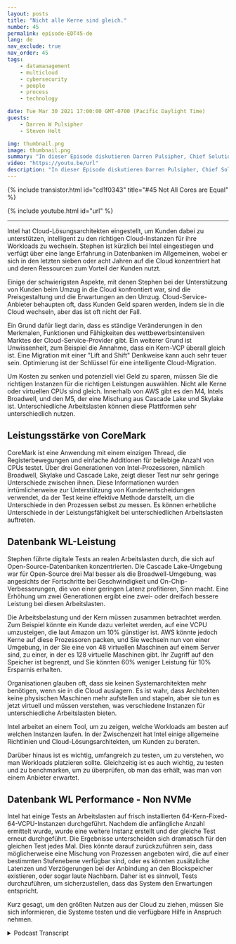 ```yaml
---
layout: posts
title: "Nicht alle Kerne sind gleich."
number: 45
permalink: episode-EDT45-de
lang: de
nav_exclude: true
nav_order: 45
tags:
    - datamanagement
    - multicloud
    - cybersecurity
    - people
    - process
    - technology

date: Tue Mar 30 2021 17:00:00 GMT-0700 (Pacific Daylight Time)
guests:
    - Darren W Pulsipher
    - Steven Holt

img: thumbnail.png
image: thumbnail.png
summary: "In dieser Episode diskutieren Darren Pulsipher, Chief Solution Architect bei Intel, und Stephen Holt, Cloud Solution Architect bei Intel, Cloud-Optimierung und Studien, die zeigen, dass Kerne unterschiedlich für verschiedene Arbeitslasten arbeiten."
video: "https://youtu.be/url"
description: "In dieser Episode diskutieren Darren Pulsipher, Chief Solution Architect bei Intel, und Stephen Holt, Cloud Solution Architect bei Intel, Cloud-Optimierung und Studien, die zeigen, dass Kerne unterschiedlich für verschiedene Arbeitslasten arbeiten."
---
```


<div>
{% include transistor.html id="cd1f0343" title="#45 Not All Cores are Equal" %}

{% include youtube.html id="url" %}
</div>

---

Intel hat Cloud-Lösungsarchitekten eingestellt, um Kunden dabei zu unterstützen, intelligent zu den richtigen Cloud-Instanzen für ihre Workloads zu wechseln. Stephen ist kürzlich bei Intel eingestiegen und verfügt über eine lange Erfahrung in Datenbanken im Allgemeinen, wobei er sich in den letzten sieben oder acht Jahren auf die Cloud konzentriert hat und deren Ressourcen zum Vorteil der Kunden nutzt.

Einige der schwierigsten Aspekte, mit denen Stephen bei der Unterstützung von Kunden beim Umzug in die Cloud konfrontiert war, sind die Preisgestaltung und die Erwartungen an den Umzug. Cloud-Service-Anbieter behaupten oft, dass Kunden Geld sparen werden, indem sie in die Cloud wechseln, aber das ist oft nicht der Fall.

Ein Grund dafür liegt darin, dass es ständige Veränderungen in den Merkmalen, Funktionen und Fähigkeiten des wettbewerbsintensiven Marktes der Cloud-Service-Provider gibt. Ein weiterer Grund ist Unwissenheit, zum Beispiel die Annahme, dass ein Kern-VCP überall gleich ist. Eine Migration mit einer "Lift and Shift" Denkweise kann auch sehr teuer sein. Optimierung ist der Schlüssel für eine intelligente Cloud-Migration.

Um Kosten zu senken und potenziell viel Geld zu sparen, müssen Sie die richtigen Instanzen für die richtigen Leistungen auswählen. Nicht alle Kerne oder virtuellen CPUs sind gleich. Innerhalb von AWS gibt es den M4, Intels Broadwell, und den M5, der eine Mischung aus Cascade Lake und Skylake ist. Unterschiedliche Arbeitslasten können diese Plattformen sehr unterschiedlich nutzen.

## Leistungsstärke von CoreMark

CoreMark ist eine Anwendung mit einem einzigen Thread, die Registerbewegungen und einfache Additionen für beliebige Anzahl von CPUs testet. Über drei Generationen von Intel-Prozessoren, nämlich Broadwell, Skylake und Cascade Lake, zeigt dieser Test nur sehr geringe Unterschiede zwischen ihnen. Diese Informationen wurden irrtümlicherweise zur Unterstützung von Kundenentscheidungen verwendet, da der Test keine effektive Methode darstellt, um die Unterschiede in den Prozessen selbst zu messen. Es können erhebliche Unterschiede in der Leistungsfähigkeit bei unterschiedlichen Arbeitslasten auftreten.

## Datenbank WL-Leistung

Stephen führte digitale Tests an realen Arbeitslasten durch, die sich auf Open-Source-Datenbanken konzentrierten. Die Cascade Lake-Umgebung war für Open-Source drei Mal besser als die Broadwell-Umgebung, was angesichts der Fortschritte bei Geschwindigkeit und On-Chip-Verbesserungen, die von einer geringen Latenz profitieren, Sinn macht. Eine Erhöhung um zwei Generationen ergibt eine zwei- oder dreifach bessere Leistung bei diesen Arbeitslasten.

Die Arbeitsbelastung und der Kern müssen zusammen betrachtet werden. Zum Beispiel könnte ein Kunde dazu verleitet werden, auf eine VCPU umzusteigen, die laut Amazon um 10% günstiger ist. AWS könnte jedoch Kerne auf diese Prozessoren packen, und Sie wechseln nun von einer Umgebung, in der Sie eine von 48 virtuellen Maschinen auf einem Server sind, zu einer, in der es 128 virtuelle Maschinen gibt. Ihr Zugriff auf den Speicher ist begrenzt, und Sie könnten 60% weniger Leistung für 10% Ersparnis erhalten.

Organisationen glauben oft, dass sie keinen Systemarchitekten mehr benötigen, wenn sie in die Cloud auslagern. Es ist wahr, dass Architekten keine physischen Maschinen mehr aufstellen und stapeln, aber sie tun es jetzt virtuell und müssen verstehen, was verschiedene Instanzen für unterschiedliche Arbeitslasten bieten.

Intel arbeitet an einem Tool, um zu zeigen, welche Workloads am besten auf welchen Instanzen laufen. In der Zwischenzeit hat Intel einige allgemeine Richtlinien und Cloud-Lösungsarchitekten, um Kunden zu beraten.

Darüber hinaus ist es wichtig, umfangreich zu testen, um zu verstehen, wo man Workloads platzieren sollte. Gleichzeitig ist es auch wichtig, zu testen und zu benchmarken, um zu überprüfen, ob man das erhält, was man von einem Anbieter erwartet.

## Datenbank WL Performance - Non NVMe

Intel hat einige Tests an Arbeitslasten auf frisch installierten 64-Kern-Fixed-64-VCPU-Instanzen durchgeführt. Nachdem die anfängliche Anzahl ermittelt wurde, wurde eine weitere Instanz erstellt und der gleiche Test erneut durchgeführt. Die Ergebnisse unterscheiden sich dramatisch für den gleichen Test jedes Mal. Dies könnte darauf zurückzuführen sein, dass möglicherweise eine Mischung von Prozessen angeboten wird, die auf einer bestimmten Stufenebene verfügbar sind, oder es könnten zusätzliche Latenzen und Verzögerungen bei der Anbindung an den Blockspeicher existieren, oder sogar laute Nachbarn. Daher ist es sinnvoll, Tests durchzuführen, um sicherzustellen, dass das System den Erwartungen entspricht.

Kurz gesagt, um den größten Nutzen aus der Cloud zu ziehen, müssen Sie sich informieren, die Systeme testen und die verfügbare Hilfe in Anspruch nehmen.



<details>
<summary> Podcast Transcript </summary>

<p></p>

</details>

